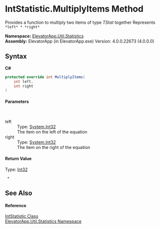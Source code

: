 # IntStatistic.MultiplyItems Method 
 

Provides a function to multiply two items of type *TStat* together 
Represents `*left* * *right*`


**Namespace:**&nbsp;<a href="N_ElevatorApp_Util_Statistics">ElevatorApp.Util.Statistics</a><br />**Assembly:**&nbsp;ElevatorApp (in ElevatorApp.exe) Version: 4.0.0.22673 (4.0.0.0)

## Syntax

**C#**<br />
``` C#
protected override int MultiplyItems(
	int left,
	int right
)
```


#### Parameters
&nbsp;<dl><dt>left</dt><dd>Type: <a href="http://msdn2.microsoft.com/en-us/library/td2s409d" target="_blank">System.Int32</a><br />The item on the left of the equation</dd><dt>right</dt><dd>Type: <a href="http://msdn2.microsoft.com/en-us/library/td2s409d" target="_blank">System.Int32</a><br />The item on the right of the equation</dd></dl>

#### Return Value
Type: <a href="http://msdn2.microsoft.com/en-us/library/td2s409d" target="_blank">Int32</a><br />
```
 * 
```


## See Also


#### Reference
<a href="T_ElevatorApp_Util_Statistics_IntStatistic">IntStatistic Class</a><br /><a href="N_ElevatorApp_Util_Statistics">ElevatorApp.Util.Statistics Namespace</a><br />